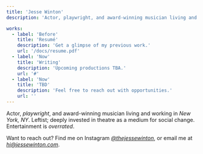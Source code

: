 ```yaml
---
title: 'Jesse Winton'
description: 'Actor, playwright, and award-winning musician living and working in NYC.'

works:
  - label: 'Before'
    title: 'Resumé'
    description: 'Get a glimpse of my previous work.'
    url: '/docs/resume.pdf'
  - label: 'Now'
    title: 'Writing'
    description: 'Upcoming productions TBA.'
    url: '#'
  - label: 'Now'
    title: 'TBD'
    description: 'Feel free to reach out with opportunities.'
    url: ''
---
```


Actor, _playwright_, and award-winning musician living and working in _New York, NY_. Leftist; deeply invested in theatre as a medium for social change. Entertainment is _overrated_.

Want to reach out? Find me on Instagram _[@thejessewinton](https://instagram.com/thejessewinton)_, or email me at _[hi@jessewinton.com](mailto:hi@jessewinton.com)_.
